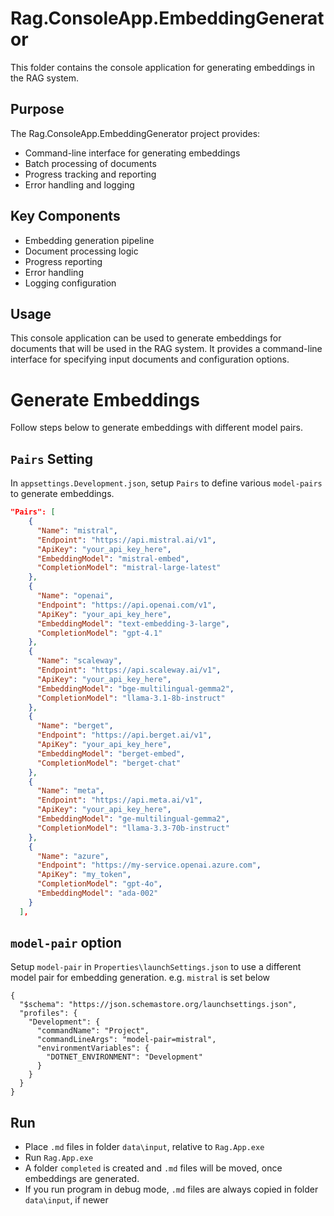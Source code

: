 # Rag.ConsoleApp.EmbeddingGenerator

This folder contains the console application for generating embeddings in the RAG system.

## Purpose

The Rag.ConsoleApp.EmbeddingGenerator project provides:
- Command-line interface for generating embeddings
- Batch processing of documents
- Progress tracking and reporting
- Error handling and logging

## Key Components

- Embedding generation pipeline
- Document processing logic
- Progress reporting
- Error handling
- Logging configuration

## Usage

This console application can be used to generate embeddings for documents that will be used in the RAG system. It provides a command-line interface for specifying input documents and configuration options.

# Generate Embeddings

Follow steps below to generate embeddings with different model pairs.

## `Pairs` Setting

In `appsettings.Development.json`, setup `Pairs` to define various `model-pairs` to generate embeddings.

```json
"Pairs": [
    {
      "Name": "mistral",
      "Endpoint": "https://api.mistral.ai/v1",
      "ApiKey": "your_api_key_here",
      "EmbeddingModel": "mistral-embed",
      "CompletionModel": "mistral-large-latest"
    },
    {
      "Name": "openai",
      "Endpoint": "https://api.openai.com/v1",
      "ApiKey": "your_api_key_here",
      "EmbeddingModel": "text-embedding-3-large",
      "CompletionModel": "gpt-4.1"
    },
    {
      "Name": "scaleway",
      "Endpoint": "https://api.scaleway.ai/v1",
      "ApiKey": "your_api_key_here",
      "EmbeddingModel": "bge-multilingual-gemma2",
      "CompletionModel": "llama-3.1-8b-instruct"
    },
    {
      "Name": "berget",
      "Endpoint": "https://api.berget.ai/v1",
      "ApiKey": "your_api_key_here",
      "EmbeddingModel": "berget-embed",
      "CompletionModel": "berget-chat"
    },
    {
      "Name": "meta",
      "Endpoint": "https://api.meta.ai/v1",
      "ApiKey": "your_api_key_here",
      "EmbeddingModel": "ge-multilingual-gemma2",
      "CompletionModel": "llama-3.3-70b-instruct"
    },
    {
      "Name": "azure",
      "Endpoint": "https://my-service.openai.azure.com",
      "ApiKey": "my_token",
      "CompletionModel": "gpt-4o",
      "EmbeddingModel": "ada-002"
    }
  ],
```


## `model-pair` option

Setup `model-pair` in `Properties\launchSettings.json` to use a different model pair for embedding generation. 
e.g. `mistral` is set below

```
{
  "$schema": "https://json.schemastore.org/launchsettings.json",
  "profiles": {
    "Development": {
      "commandName": "Project",
      "commandLineArgs": "model-pair=mistral",
      "environmentVariables": {
        "DOTNET_ENVIRONMENT": "Development"
      }
    }
  }
}
```

## Run

- Place `.md` files in folder `data\input`, relative to `Rag.App.exe`
- Run `Rag.App.exe`
- A folder `completed` is created and `.md` files will be moved, once embeddings are generated.
- If you run program in debug mode, `.md` files are always copied in folder `data\input`, if newer
